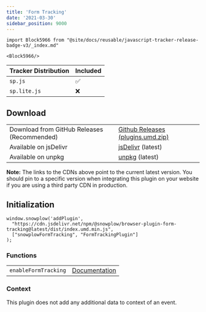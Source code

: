```yaml
---
title: 'Form Tracking'
date: '2021-03-30'
sidebar_position: 9000
---
```


```mdx-code-block
import Block5966 from "@site/docs/reusable/javascript-tracker-release-badge-v3/_index.md"

<Block5966/>
```

| Tracker Distribution | Included |
| -------------------- | -------- |
| `sp.js`              | ✅       |
| `sp.lite.js`         | ❌       |

## Download

<table class="has-fixed-layout"><tbody><tr><td>Download from GitHub Releases (Recommended)</td><td><a href="https://github.com/snowplow/snowplow-javascript-tracker/releases" target="_blank" rel="noreferrer noopener">Github Releases (plugins.umd.zip)</a></td></tr><tr><td>Available on jsDelivr</td><td><a href="https://cdn.jsdelivr.net/npm/@snowplow/browser-plugin-form-tracking@latest/dist/index.umd.min.js" target="_blank" rel="noreferrer noopener">jsDelivr</a> (latest)</td></tr><tr><td>Available on unpkg</td><td><a href="https://unpkg.com/@snowplow/browser-plugin-form-tracking@latest/dist/index.umd.min.js" target="_blank" rel="noreferrer noopener">unpkg</a> (latest)</td></tr></tbody></table>

**Note:** The links to the CDNs above point to the current latest version. You should pin to a specific version when integrating this plugin on your website if you are using a third party CDN in production.

## Initialization

```
window.snowplow('addPlugin',
  "https://cdn.jsdelivr.net/npm/@snowplow/browser-plugin-form-tracking@latest/dist/index.umd.min.js",
  ["snowplowFormTracking", "FormTrackingPlugin"]
);
```

### Functions

<table class="has-fixed-layout"><tbody><tr><td><code>enableFormTracking</code></td><td><a href="/docs/collecting-data/collecting-from-own-applications/javascript-trackers/javascript-tracker/javascript-tracker-v3/tracking-events/#enableFormTracking">Documentation</a></td></tr></tbody></table>

### Context

This plugin does not add any additional data to context of an event.
